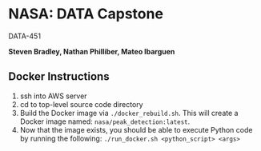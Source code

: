 # NASA: DATA Capstone
DATA-451

**Steven Bradley, Nathan Philliber, Mateo Ibarguen**

Docker Instructions
--
1. ssh into AWS server
2. cd to top-level source code directory
3. Build the Docker image via `./docker_rebuild.sh`. This will create a Docker image named: `nasa/peak_detection:latest`.
4. Now that the image exists, you should be able to execute Python code by running the following: `./run_docker.sh <python_script> <args>`